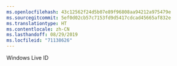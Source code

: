 ```yaml
---
ms.openlocfilehash: 43c12562f24d5b07e89f96808aa94212a975479e
ms.sourcegitcommit: 5ef0d02cb57c7153fd9d5417cdcad45665af832e
ms.translationtype: HT
ms.contentlocale: zh-CN
ms.lasthandoff: 08/29/2019
ms.locfileid: "71138626"
---
```

Windows Live ID